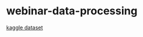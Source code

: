 # webinar-data-processing

[kaggle dataset](https://www.kaggle.com/datasets/arashnic/hr-analytics-job-change-of-data-scientists)


